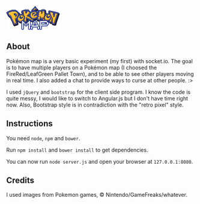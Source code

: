 ![alt tag](https://raw.githubusercontent.com/Owumaro/pokemon-map/master/img/logo.png)

## About

Pokémon map is a very basic experiment (my first) with socket.io. The goal is to have multiple players on a Pokémon map (I choosed the FireRed/LeafGreen Pallet Town), and to be able to see other players moving in real time.
I also added a chat to provide ways to curse at other people. :>

I used `jQuery` and `bootstrap` for the client side program. I know the code is quite messy, I would like to switch to Angular.js but I don't have time right now. Also, Bootstrap style is in contradiction with the "retro pixel" style.

## Instructions

You need `node`, `npm` and `bower`.

Run `npm install` and `bower install` to get dependencies.

You can now run `node server.js` and open your browser at `127.0.0.1:8080`.

## Credits

I used images from Pokemon games, © Nintendo/GameFreaks/whatever.
